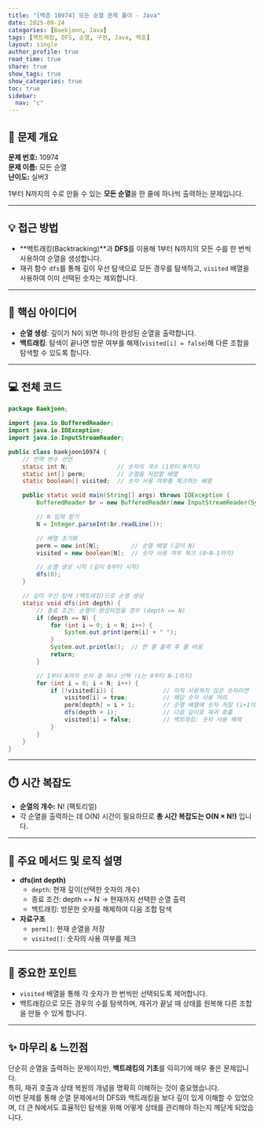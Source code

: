 ```yaml
---
title: "[백준 10974] 모든 순열 문제 풀이 - Java"
date: 2025-09-24
categories: [Baekjoon, Java]
tags: [백트래킹, DFS, 순열, 구현, Java, 백준]
layout: single
author_profile: true
read_time: true
share: true
show_tags: true
show_categories: true
toc: true
sidebar:
  nav: "c"
---
```


## 📝 문제 개요

**문제 번호:** 10974  
**문제 이름:** 모든 순열  
**난이도:** 실버3

1부터 N까지의 수로 만들 수 있는 **모든 순열**을 한 줄에 하나씩 출력하는 문제입니다.

---

## 💡 접근 방법

- **백트래킹(Backtracking)**과 **DFS**를 이용해 1부터 N까지의 모든 수를 한 번씩 사용하여 순열을 생성합니다.
- 재귀 함수 `dfs`를 통해 깊이 우선 탐색으로 모든 경우를 탐색하고, `visited` 배열을 사용하여 이미 선택된 숫자는 제외합니다.

---

## 📜 핵심 아이디어

- **순열 생성**: 깊이가 N이 되면 하나의 완성된 순열을 출력합니다.
- **백트래킹**: 탐색이 끝나면 방문 여부를 해제(`visited[i] = false`)해 다른 조합을 탐색할 수 있도록 합니다.

---

## 💻 전체 코드

```java
package Baekjoon;

import java.io.BufferedReader;
import java.io.IOException;
import java.io.InputStreamReader;

public class baekjoon10974 {
    // 전역 변수 선언
    static int N;              // 숫자의 개수 (1부터 N까지)
    static int[] perm;         // 순열을 저장할 배열
    static boolean[] visited;  // 숫자 사용 여부를 체크하는 배열

    public static void main(String[] args) throws IOException {
        BufferedReader br = new BufferedReader(new InputStreamReader(System.in));

        // N 입력 받기
        N = Integer.parseInt(br.readLine());

        // 배열 초기화
        perm = new int[N];         // 순열 배열 (길이 N)
        visited = new boolean[N];  // 숫자 사용 여부 체크 (0~N-1까지)

        // 순열 생성 시작 (깊이 0부터 시작)
        dfs(0);
    }

    // 깊이 우선 탐색 (백트래킹)으로 순열 생성
    static void dfs(int depth) {
        // 종료 조건: 순열이 완성되었을 경우 (depth == N)
        if (depth == N) {
            for (int i = 0; i < N; i++) {
                System.out.print(perm[i] + " ");
            }
            System.out.println();  // 한 줄 출력 후 줄 바꿈
            return;
        }

        // 1부터 N까지 숫자 중 하나 선택 (i는 0부터 N-1까지)
        for (int i = 0; i < N; i++) {
            if (!visited[i]) {              // 아직 사용하지 않은 숫자라면
                visited[i] = true;          // 해당 숫자 사용 처리
                perm[depth] = i + 1;        // 순열 배열에 숫자 저장 (i+1이 실제 숫자)
                dfs(depth + 1);             // 다음 깊이로 재귀 호출
                visited[i] = false;         // 백트래킹: 숫자 사용 해제
            }
        }
    }
}

```

---

## ⏱️ 시간 복잡도

- **순열의 개수:** N! (팩토리얼)
- 각 순열을 출력하는 데 O(N) 시간이 필요하므로 **총 시간 복잡도는 O(N × N!)** 입니다.

---

## 🔑 주요 메서드 및 로직 설명

- **dfs(int depth)**
  - `depth`: 현재 깊이(선택한 숫자의 개수)
  - 종료 조건: depth == N → 현재까지 선택한 순열 출력
  - 백트래킹: 방문한 숫자를 해제하여 다음 조합 탐색
- **자료구조**
  - `perm[]`: 현재 순열을 저장
  - `visited[]`: 숫자의 사용 여부를 체크

---

## 🧐 중요한 포인트

- `visited` 배열을 통해 각 숫자가 한 번씩만 선택되도록 제어합니다.
- 백트래킹으로 모든 경우의 수를 탐색하며, 재귀가 끝날 때 상태를 원복해 다른 조합을 만들 수 있게 합니다.

---

## ✨ 마무리 & 느낀점

단순히 순열을 출력하는 문제이지만, **백트래킹의 기초**를 익히기에 매우 좋은 문제입니다.  
특히, 재귀 호출과 상태 복원의 개념을 명확히 이해하는 것이 중요했습니다.  
이번 문제를 통해 순열 문제에서의 DFS와 백트래킹을 보다 깊이 있게 이해할 수 있었으며, 더 큰 N에서도 효율적인 탐색을 위해 어떻게 상태를 관리해야 하는지 깨닫게 되었습니다.
